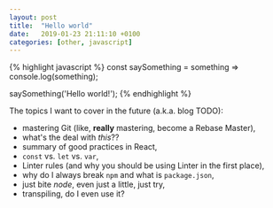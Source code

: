 ```yaml
---
layout: post
title:  "Hello world"
date:   2019-01-23 21:11:10 +0100
categories: [other, javascript]
---
```


{% highlight javascript %}
const saySomething = something => console.log(something);

saySomething('Hello world!');
{% endhighlight %}
<!--more-->

The topics I want to cover in the future (a.k.a. blog TODO):

* mastering Git (like, **really** mastering, become a Rebase Master),
* what's the deal with *this*??
* summary of good practices in React,
* `const` vs. `let` vs. `var`,
* Linter rules (and why you should be using Linter in the first place),
* why do I always break `npm` and what is `package.json`,
* just bite *node*, even just a little, just try,
* transpiling, do I even use it?